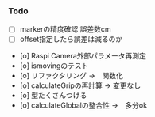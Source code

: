### Todo
- [ ] markerの精度確認 誤差数cm
- [ ] offset指定したら誤差は減るのか
- [o] Raspi Camera外部パラメータ再測定
- [o] ismovingのテスト
- [o] リファクタリング ->　関数化
- [o] calculateGripの再計算 -> 変更なし
- [o] 型たくさんつける
- [o] calculateGlobalの整合性 ->　多分ok